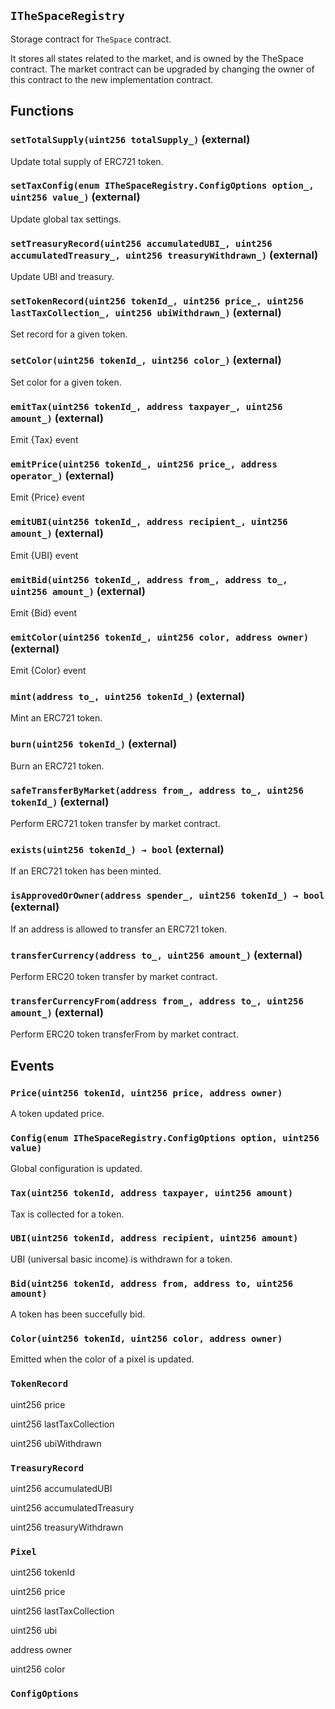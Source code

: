 ## `ITheSpaceRegistry`

Storage contract for `TheSpace` contract.

It stores all states related to the market, and is owned by the TheSpace contract.
The market contract can be upgraded by changing the owner of this contract to the new implementation contract.

## Functions

### `setTotalSupply(uint256 totalSupply_)` (external)

Update total supply of ERC721 token.

### `setTaxConfig(enum ITheSpaceRegistry.ConfigOptions option_, uint256 value_)` (external)

Update global tax settings.

### `setTreasuryRecord(uint256 accumulatedUBI_, uint256 accumulatedTreasury_, uint256 treasuryWithdrawn_)` (external)

Update UBI and treasury.

### `setTokenRecord(uint256 tokenId_, uint256 price_, uint256 lastTaxCollection_, uint256 ubiWithdrawn_)` (external)

Set record for a given token.

### `setColor(uint256 tokenId_, uint256 color_)` (external)

Set color for a given token.

### `emitTax(uint256 tokenId_, address taxpayer_, uint256 amount_)` (external)

Emit {Tax} event

### `emitPrice(uint256 tokenId_, uint256 price_, address operator_)` (external)

Emit {Price} event

### `emitUBI(uint256 tokenId_, address recipient_, uint256 amount_)` (external)

Emit {UBI} event

### `emitBid(uint256 tokenId_, address from_, address to_, uint256 amount_)` (external)

Emit {Bid} event

### `emitColor(uint256 tokenId_, uint256 color, address owner)` (external)

Emit {Color} event

### `mint(address to_, uint256 tokenId_)` (external)

Mint an ERC721 token.

### `burn(uint256 tokenId_)` (external)

Burn an ERC721 token.

### `safeTransferByMarket(address from_, address to_, uint256 tokenId_)` (external)

Perform ERC721 token transfer by market contract.

### `exists(uint256 tokenId_) → bool` (external)

If an ERC721 token has been minted.

### `isApprovedOrOwner(address spender_, uint256 tokenId_) → bool` (external)

If an address is allowed to transfer an ERC721 token.

### `transferCurrency(address to_, uint256 amount_)` (external)

Perform ERC20 token transfer by market contract.

### `transferCurrencyFrom(address from_, address to_, uint256 amount_)` (external)

Perform ERC20 token transferFrom by market contract.

## Events

### `Price(uint256 tokenId, uint256 price, address owner)`

A token updated price.

### `Config(enum ITheSpaceRegistry.ConfigOptions option, uint256 value)`

Global configuration is updated.

### `Tax(uint256 tokenId, address taxpayer, uint256 amount)`

Tax is collected for a token.

### `UBI(uint256 tokenId, address recipient, uint256 amount)`

UBI (universal basic income) is withdrawn for a token.

### `Bid(uint256 tokenId, address from, address to, uint256 amount)`

A token has been succefully bid.

### `Color(uint256 tokenId, uint256 color, address owner)`

Emitted when the color of a pixel is updated.

### `TokenRecord`

uint256
price

uint256
lastTaxCollection

uint256
ubiWithdrawn

### `TreasuryRecord`

uint256
accumulatedUBI

uint256
accumulatedTreasury

uint256
treasuryWithdrawn

### `Pixel`

uint256
tokenId

uint256
price

uint256
lastTaxCollection

uint256
ubi

address
owner

uint256
color

### `ConfigOptions`
